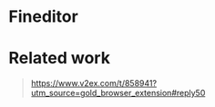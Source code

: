 # Fineditor

# Related work
> https://www.v2ex.com/t/858941?utm_source=gold_browser_extension#reply50